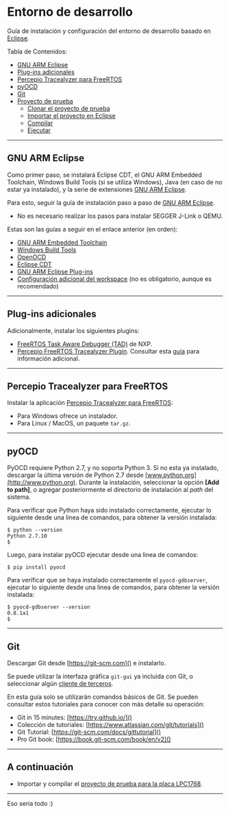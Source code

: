 ﻿
# Entorno de desarrollo

Guía de instalación y configuración del entorno de desarrollo basado en [Eclipse](http://www.eclipse.org).

Tabla de Contenidos:
- [GNU ARM Eclipse](#gnu-arm-eclipse)
- [Plug-ins adicionales](#plug-ins-adicionales)
- [Percepio Tracealyzer para FreeRTOS](#percepio-tracealyzer-para-freertos)
- [pyOCD](#pyocd)
- [Git](#git)
- [Proyecto de prueba](#proyecto-de-prueba)
    - [Clonar el proyecto de prueba](#clonar-el-proyecto-de-prueba)
    - [Importar el proyecto en Eclipse](#importar-el-proyecto-en-eclipse)
    - [Compilar](#compilar)
    - [Ejecutar](#ejecutar)

---

## GNU ARM Eclipse
Como primer paso, se instalará Eclipse CDT, el GNU ARM Embedded Toolchain, Windows Build Tools (si se utiliza Windows), Java (en caso de no estar ya instalado), y la serie de extensiones [GNU ARM Eclipse](http://gnuarmeclipse.github.io/).

Para esto, seguir la guía de instalación paso a paso de [GNU ARM Eclipse](http://gnuarmeclipse.github.io/install/).
* No es necesario realizar los pasos para instalar SEGGER J-Link o QEMU.

Estas son las guías a seguir en el enlace anterior (en orden):
* [GNU ARM Embedded Toolchain](http://gnuarmeclipse.github.io/toolchain/install)
* [Windows Build Tools](http://gnuarmeclipse.github.io/windows-build-tools/install/)
* [OpenOCD](http://gnuarmeclipse.github.io/openocd/install)
* [Eclipse CDT](http://gnuarmeclipse.github.io/plugins/install/)
* [GNU ARM Eclipse Plug-ins](http://gnuarmeclipse.github.io/plugins/install/)
* [Configuración adicional del workspace](http://gnuarmeclipse.github.io/eclipse/workspace/preferences) (no es obligatorio, aunque es recomendado)

---

## Plug-ins adicionales
Adicionalmente, instalar los siguientes plugins:
* [FreeRTOS Task Aware Debugger (TAD)](https://mcuoneclipse.com/2016/07/06/freertos-kernel-awareness-for-eclipse-from-nxp/) de NXP.
* [Percepio FreeRTOS Tracealyzer Plugin](https://percepio.com/docs/FreeRTOS/manual/Recorder.html#eclipse). Consultar esta [guía](https://mcuoneclipse.com/2017/03/08/percepio-freertos-tracealyzer-plugin-for-eclipse/) para información adicional.

---

## Percepio Tracealyzer para FreeRTOS
Instalar la aplicación [Percepio Tracealyzer para FreeRTOS](https://percepio.com/tz/freertostrace/):
* Para Windows ofrece un instalador.
* Para Linux / MacOS, un paquete `tar.gz`.

---

## pyOCD

PyOCD requiere Python 2.7, y no soporta Python 3. Si no esta ya instalado, descargar la última versión de Python 2.7 desde [www.python.org](http://www.python.org). Durante la instalación, seleccionar la opción **[Add to path]**, o agregar posteriormente el directorio de instalación al *path* del sistema.

Para verificar que Python haya sido instalado correctamente, ejecutar lo siguiente desde una linea de comandos, para obtener la versión instalada:
```
$ python --version
Python 2.7.10
$
```
Luego, para instalar pyOCD ejecutar desde una linea de comandos:
```
$ pip install pyocd
```
Para verificar que se haya instalado correctamente el `pyocd-gdbserver`, ejecutar lo siguiente desde una linea de comandos, para obtener la versión instalada:
```
$ pyocd-gdbserver --version
0.8.1a1
$
```

---

## Git
Descargar Git desde [https://git-scm.com]() e instalarlo.

Se puede utilizar la interfaza gráfica `git-gui` ya incluida con Git, o seleccionar algún [cliente de terceros](https://git-scm.com/downloads/guis).

En esta guía solo se utilizarán comandos básicos de Git. Se pueden consultar estos tutoriales para conocer con más detalle su operación:
* Git in 15 minutes: [https://try.github.io/]()
* Colección de tutoriales: [https://www.atlassian.com/git/tutorials]()
* Git Tutorial: [https://git-scm.com/docs/gittutorial]()
* Pro Git book: [https://book.git-scm.com/book/en/v2]()

---

## A continuación
* Importar y compilar el [proyecto de prueba para la placa LPC1768](proyecto-prueba-lpc1768.md).

---

Eso sería todo :)
